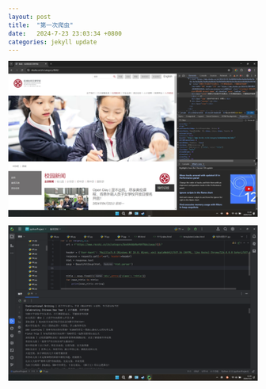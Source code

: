 ```yaml
---
layout: post
title:  "第一次爬虫"
date:   2024-7-23 23:03:34 +0800
categories: jekyll update
---
```


![图片](/images/2024072301.jpg)

![图片](/images/2024072302.jpg)